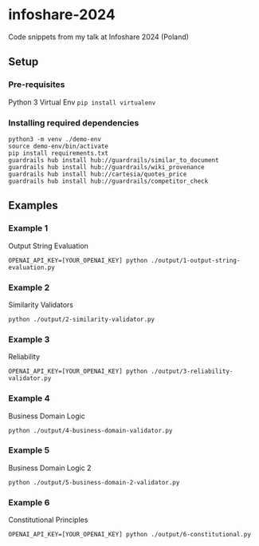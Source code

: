 # infoshare-2024

Code snippets from my talk at Infoshare 2024 (Poland)

## Setup

### Pre-requisites

Python 3
Virtual Env `pip install virtualenv`

### Installing required dependencies

```
python3 -m venv ./demo-env
source demo-env/bin/activate
pip install requirements.txt
guardrails hub install hub://guardrails/similar_to_document
guardrails hub install hub://guardrails/wiki_provenance
guardrails hub install hub://cartesia/quotes_price
guardrails hub install hub://guardrails/competitor_check
```

## Examples

### Example 1

Output String Evaluation

```
OPENAI_API_KEY=[YOUR_OPENAI_KEY] python ./output/1-output-string-evaluation.py
```

### Example 2

Similarity Validators

```
python ./output/2-similarity-validator.py
```

### Example 3

Reliability

```
OPENAI_API_KEY=[YOUR_OPENAI_KEY] python ./output/3-reliability-validator.py
```

### Example 4

Business Domain Logic

```
python ./output/4-business-domain-validator.py
```

### Example 5

Business Domain Logic 2

```
python ./output/5-business-domain-2-validator.py
```

### Example 6

Constitutional Principles

```
OPENAI_API_KEY=[YOUR_OPENAI_KEY] python ./output/6-constitutional.py
```
